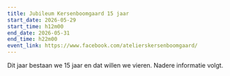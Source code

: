 ```yaml
---
title: Jubileum Kersenboomgaard 15 jaar
start_date: 2026-05-29
start_time: h12m00
end_date: 2026-05-31
end_time: h22m00
event_link: https://www.facebook.com/atelierskersenboomgaard/
---
```


Dit jaar bestaan we 15 jaar en dat willen we vieren. Nadere informatie volgt.
